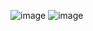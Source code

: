 ![image](https://github.com/user-attachments/assets/8d071a17-2baa-43ba-9ab4-640db6f469a2)
![image](https://github.com/user-attachments/assets/edea542b-d238-418e-b6cf-3a7d2229f78d)
